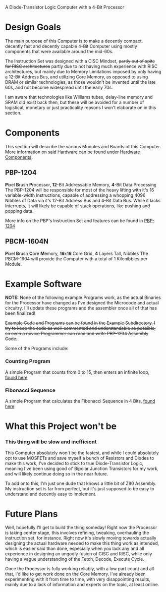  A Diode-Transistor Logic Computer with a 4-Bit Processor

# Design Goals
The main purpose of this Computer is to make a decently compact, decently fast and decently capable 4-Bit Computer using mostly components that were available around the mid-60s.

The Instruction Set was designed with a CISC Mindset,  ~~partly out of spite for RISC architectures~~ partly due to not having much experience with RISC architectures, but mainly due to Memory Limitations imposed by only having a 12-Bit Address Bus, and utilizing Core Memory, as opposed to using DRAM or similar technologies, as those wouldn't be invented until the late 60s, and not become widespread until the early 70s.

I am aware that technologies like Williams tubes, delay-line memory and SRAM did exist back then, but these will be avoided for a number of logistical, monetary or just practicality reasons I won't elaborate on in this section.

# Components
This section will describe the various Modules and Boards of this Computer. 
More information on said Hardware can be found under [Hardware Components](Hardware%20Components.md).

## PBP-1204
**P**ixel **B**rush **P**rocessor, **12**-Bit Addressable Memory, **4**-Bit Data Processing
The PBP-1204 will be responsible for most of the heavy lifting with it's 16 variable-width Instructions, capable of addressing a whopping 4096 Nibbles of Data via it's 12-Bit Address Bus and 4-Bit Data Bus.
While it lacks Interrupts, it will likely be capable of stack operations, like pushing and popping data.

More info on the PBP's Instruction Set and features can be found in [PBP-1204](PBP1204/PBP1204.md)

## PBCM-1604N
**P**ixel **B**rush **C**ore **M**emory, **16**x**16** Core Grid, **4** Layers Tall, Nibbles
The PBCM-1604 will provide the Computer with a total of 1 Kilonibbles per Module.

# Example Software
**NOTE:**
None of the following example Programs work, as the actual Binaries for the Processor have changed as I've designed the Microcode and actual circuitry. I'll update these programs and the assembler once all of that has been finalized!

~~Example Code and Programs can be found in the Example Subdirectory. 
I try to keep the code as well-commented and understandable as possible, so even a novice Programmer can read and write PBP-1204 Assembly Code.~~

Some of the Programs include:

### Counting Program
A simple Program that counts from 0 to 15, then enters an infinite loop, [found here](Example/count.pbp)

### Fibonacci Sequence
A simple Program that calculates the Fibonacci Sequence in 4 Bits, [found here](Example/fibo.pbp)

# What this Project won't be
### This thing will be slow and inefficient
This Computer absolutely won't be the fastest, and while I could absolutely opt to use MOSFETs and save myself a bunch of Resistors and Diodes to make this work, I've decided to stick to true Diode-Transistor Logic, meaning I've been using good ol' Bipolar Junction Transistors for my work, and will likely continue doing so in the near future.

To add onto this, I'm just one dude that knows a little bit of Z80 Assembly. My instruction set is far from perfect, but it's just supposed to be easy to understand and decently easy to implement.

# Future Plans
Well, hopefully I'll get to build the thing someday! Right now the Processor is taking center stage, this involves refining, tweaking, overhauling the instruction set, for instance. Right now it's slowly moving towards actually designing the actual hardware needed to make this thing work as intended, which is easier said than done, especially when you lack any and all experience in designing an ungodly fusion of CISC and RISC, while only having a vague understanding of the Fetch, Decode, Execute Cycle.

Once the Processor is fully working reliably, with a low part count and all that, I'd like to get work done on the Core Memory. I've already been experimenting with it from time to time, with very disappointing results, mainly due to a lack of information and experts on the topic, at least online.